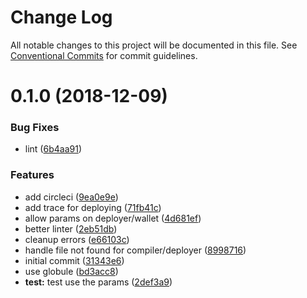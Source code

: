 # Change Log

All notable changes to this project will be documented in this file.
See [Conventional Commits](https://conventionalcommits.org) for commit guidelines.

# 0.1.0 (2018-12-09)


### Bug Fixes

* lint ([6b4aa91](https://github.com/Dapp-Stack/Dapp-Stack/commit/6b4aa91))


### Features

* add circleci ([9ea0e9e](https://github.com/Dapp-Stack/Dapp-Stack/commit/9ea0e9e))
* add trace for deploying ([71fb41c](https://github.com/Dapp-Stack/Dapp-Stack/commit/71fb41c))
* allow params on deployer/wallet ([4d681ef](https://github.com/Dapp-Stack/Dapp-Stack/commit/4d681ef))
* better linter ([2eb51db](https://github.com/Dapp-Stack/Dapp-Stack/commit/2eb51db))
* cleanup errors ([e66103c](https://github.com/Dapp-Stack/Dapp-Stack/commit/e66103c))
* handle file not found for compiler/deployer ([8998716](https://github.com/Dapp-Stack/Dapp-Stack/commit/8998716))
* initial commit ([31343e6](https://github.com/Dapp-Stack/Dapp-Stack/commit/31343e6))
* use globule ([bd3acc8](https://github.com/Dapp-Stack/Dapp-Stack/commit/bd3acc8))
* **test:** test use the params ([2def3a9](https://github.com/Dapp-Stack/Dapp-Stack/commit/2def3a9))
